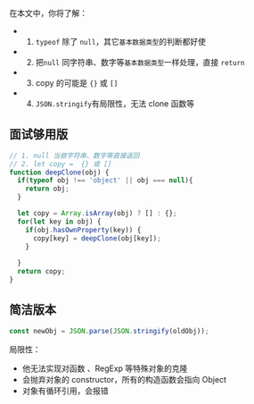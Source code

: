 在本文中，你将了解：
- 1. `typeof` 除了 `null`，其它`基本数据类型`的判断都好使
- 2. 把`null` 同字符串、数字等`基本数据类型`一样处理，直接 `return`
- 3. copy 的可能是  `{}` 或 `[]`
- 4. `JSON.stringify`有局限性，无法 clone 函数等

## 面试够用版

```js
// 1. null 当做字符串、数字等直接返回
// 2. let copy =  {} 或 []
function deepClone(obj) {
  if(typeof obj !== 'object' || obj === null){
    return obj;
  }

  let copy = Array.isArray(obj) ? [] : {};
  for(let key in obj) {
    if(obj.hasOwnProperty(key)) {
      copy[key] = deepClone(obj[key]);
    }
    
  }
  return copy;
}
```

## 简洁版本

```js
const newObj = JSON.parse(JSON.stringify(oldObj));
```

局限性：

- 他无法实现对函数 、RegExp 等特殊对象的克隆
- 会抛弃对象的 constructor，所有的构造函数会指向 Object
- 对象有循环引用，会报错